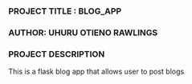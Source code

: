 ### PROJECT TITLE : BLOG_APP
### AUTHOR: UHURU OTIENO RAWLINGS
### PROJECT DESCRIPTION
This is a flask  blog app that allows user to post blogs